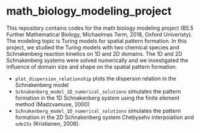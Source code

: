 # math_biology_modeling_project

This repository contains codes for the math biology modeling project (B5.5 Further Mathematical Biology, Michaelmas Term, 2018, Oxford Univeristy).
The modeling topic is Turing models for spatial pattern formation. In this project, we studied the Turing models with two chemical species and Schnakenberg reaction kinetics on 1D and 2D domains. The 1D and 2D Schnakenberg systems were solved numerically and we investigated the influence of domain size and shape on the spatial pattern formation. 

* `plot_dispersion_relationship` plots the disperson relation in the Schnakenberg model 
* `Schnakenberg_model_1D_numerical_solutions` simulates the pattern formation in the 1D Schnakenberg system using the finite element method (Madzvamuse, 2000)
* `Schnakenberg_model_1D_numerical_solutions` simulates the pattern formation in the 2D Schnakenberg system Chebysehv interpolation and `ode15s` (Kristianen, 2008). 
